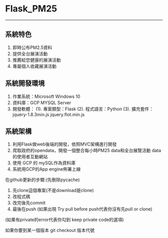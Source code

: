 # Flask_PM25
-------------------------------------------------------------------------
## 系統特色
1. 即時公布PM2.5資料  
2. 提供全台展演活動  
3. 推薦給您健康的展演活動  
4. 專屬個人收藏展演活動  

## 系統開發環境
1.	作業系統：Microsoft  Windows 10
2.	資料庫：GCP MYSQL Server
3.	開發軟體：
(1).	專案類型：Flask
(2).	程式語言：Python
(3).	擴充套件：jquery-1.8.3min.js
          jquery.flot.min.js


## 系統架構
1. 利用Flask做web後端的開發，依照MVC架構進行開發
2. 爬取政府的opendata，開發一個整合每小時PM25 data和全台展覽活動 data的使用者互動網站
3. 使用 GCP 的 mySQL作為資料庫
4. 系統用GCP的App engine佈署上線



在github更新的步驟:(先刪除pycache)
1. 先clone這個專案(不是download是clone)
2. 改程式碼
3. 改完後先commit
4. 最後在push (如果出現 Try pull before push代表你沒有先pull or clone)

(如果有private的error代表你勾到 keep private code的選項)

如果你要到某一個版本
git checkout 版本代號

 
